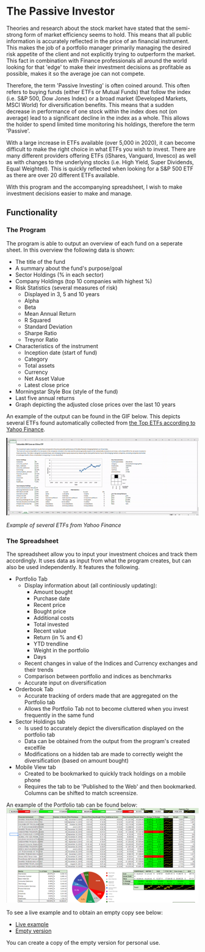 # The Passive Investor

Theories and research about the stock market have stated that the semi-strong form of market efficiency seems to hold. This means that all public information is accurately reflected in the price of an financial instrument. This makes the job of a portfolio manager primarily managing the desired risk appetite of the client and not explicitly trying to outperform the market. This fact in combination with Finance professionals all around the world looking for that 'edge' to make their investment decisions as profitable as possible, makes it so the average joe can not compete.

Therefore, the term 'Passive Investing' is often coined around. This often refers to buying funds (either ETFs or Mutual Funds) that follow the index (i.e. S&P 500, Dow Jones Index) or a broad market (Developed Markets, MSCI World) for diversification benefits. This means that a sudden decrease in performance of one stock within the index does not (on average) lead to a significant decline in the index as a whole. This allows the holder to spend limited time monitoring his holdings, therefore the term 'Passive'.

With a large increase in ETFs available (over 5,000 in 2020), it can become difficult to make the right choice in what ETFs you wish to invest. There are many different providers offering ETFs (iShares, Vanguard, Invesco) as well as with changes to the underlying stocks (i.e. High Yield, Super Dividends, Equal Weighted). This is quickly reflected when looking for a S&P 500 ETF as there are over 20 different ETFs available.

With this program and the accompanying spreadsheet, I wish to make investment decisions easier to make and manage.

## Functionality

### The Program
The program is able to output an overview of each fund on a seperate sheet. In this overview the following data is shown:
* The title of the fund
* A summary about the fund's purpose/goal
* Sector Holdings (% in each sector)
* Company Holdings (top 10 companies with highest %)
* Risk Statistics (several measures of risk)
    * Displayed in 3, 5 and 10 years
    * Alpha
    * Beta
    * Mean Annual Return
    * R Squared
    * Standard Deviation
    * Sharpe Ratio
    * Treynor Ratio
* Characteristics of the instrument
    * Inception date (start of fund)
    * Category
    * Total assets
    * Currency
    * Net Asset Value
    * Latest close price
* Morningstar Style Box (style of the fund)
* Last five annual returns
* Graph depicting the adjusted close prices over the last 10 years

An example of the output can be found in the GIF below. This depicts several ETFs found automatically collected from [the Top ETFs according to Yahoo Finance](https://finance.yahoo.com/etfs). 
 
![](Images/outputExample.gif)
<p><i>Example of several ETFs from Yahoo Finance</i></p>

### The Spreadsheet 
The spreadsheet allow you to input your investment choices and track them accordingly. It uses data as input from what the program creates, but can also be used independently. It features the following.

* Portfolio Tab
    * Display information about  (all continiously updating):
        * Amount bought
        * Purchase date
        * Recent price
        * Bought price
        * Additional costs
        * Total invested
        * Recent value
        * Return (in % and €)
        * YTD trendline
        * Weight in the portfolio
        * Days
    * Recent changes in value of the Indices and Currency exchanges and their trends
    * Comparison between portfolio and indices as benchmarks
    * Accurate input on diversification 
* Orderbook Tab
    * Accurate tracking of orders made that are aggregated on the Portfolio tab
    * Allows the Portfolio Tab not to become cluttered when you invest frequently in the same fund
* Sector Holdings tab
    * Is used to accurately depict the diversification displayed on the portfolio tab
    * Data can be obtained from the output from the program's created excelfile
    * Modifications on a hidden tab are made to correctly weight the diversification (based on amount bought)
* Mobile View tab
    * Created to be bookmarked to quickly track holdings on a mobile phone
    * Requires the tab to be 'Published to the Web' and then bookmarked. Columns can be shifted to match screensize.

An example of the Portfolio tab can be found below:
![](Images/SpreadsheetExample.PNG)

To see a live example and to obtain an empty copy see below:
* [Live example](https://docs.google.com/spreadsheets/d/1Ssb8hRVdwR3vLl8VascSOt3VrFhXec967phnrw9t8Do/edit?usp=sharing)
* [Empty version](https://docs.google.com/spreadsheets/d/1BeJzpVVjJC8CGL-VAbSmvbZX9a3ws34-JlOijvm_sWQ/edit?usp=sharing)

You can create a copy of the empty version for personal use.
